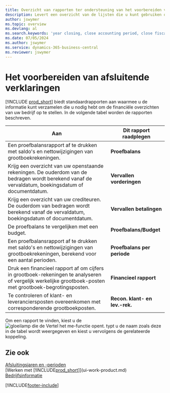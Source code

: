 ```yaml
---
title: Overzicht van rapporten ter ondersteuning van het voorbereiden van afsluitende verklaringen
description: Levert een overzicht van de lijsten die u kunt gebruiken om gegevens te verzamelen om de ultimoafschriften van uw bedrijf voor te bereiden wanneer het financiële jaar wordt gesloten.
author: jswymer
ms.topic: overview
ms.devlang: al
ms.search.keywords: 'year closing, close accounting period, close fiscal year, aging, creditor payments, vendor payments, assets, liabilities, equity, analysis, reporting, financial report, business intelligence, BI, Power Bi, KPI'
ms.date: 07/05/2024
ms.author: jswymer
ms.service: dynamics-365-business-central
ms.reviewer: jswymer
---
```

# Het voorbereiden van afsluitende verklaringen

[!INCLUDE [prod_short](includes/prod_short.md)] biedt standaardrapporten aan waarmee u de informatie kunt verzamelen die u nodig hebt om de financiële overzichten van uw bedrijf op te stellen. In de volgende tabel worden de rapporten beschreven.  

| Aan | Dit rapport raadplegen |
| --- | --- |
| Een proefbalansrapport af te drukken met saldo's en nettowijzigingen van grootboekrekeningen. |**Proefbalans** |
| Krijg een overzicht van uw openstaande rekeningen. De ouderdom van de bedragen wordt berekend vanaf de vervaldatum, boekingsdatum of documentdatum. |**Vervallen vorderingen** |
| Krijg een overzicht van uw crediteuren. De ouderdom van bedragen wordt berekend vanaf de vervaldatum, boekingsdatum of documentdatum. |**Vervallen betalingen** |
| De proefbalans te vergelijken met een budget. |**Proefbalans/Budget** |
| Een proefbalansrapport af te drukken met saldo's en nettowijzigingen van grootboekrekeningen, berekend voor een aantal perioden. |**Proefbalans per periode** |
| Druk een financieel rapport af om cijfers in grootboek-rekeningen te analyseren of vergelijk werkelijke grootboek-posten met grootboek-begrotingsposten. |**Financieel rapport** |
| Te controleren of klant- en leveranciersposten overeenkomen met corresponderende grootboekposten. |**Recon. klant- en lev.-rek.** |

Om een rapport te vinden, kiest u de ![gloeilamp die de Vertel het me-functie opent.](media/ui-search/search_small.png "Vertel me wat u wilt doen") typt u de naam zoals deze in de tabel wordt weergegeven en kiest u vervolgens de gerelateerde koppeling.

## Zie ook

[Afsluitingsjaren en -perioden](year-close-years-periods.md)  
[Werken met [!INCLUDE[prod_short](includes/prod_short.md)]](ui-work-product.md)  
[Bedrijfsinformatie](bi.md)


[!INCLUDE[footer-include](includes/footer-banner.md)]